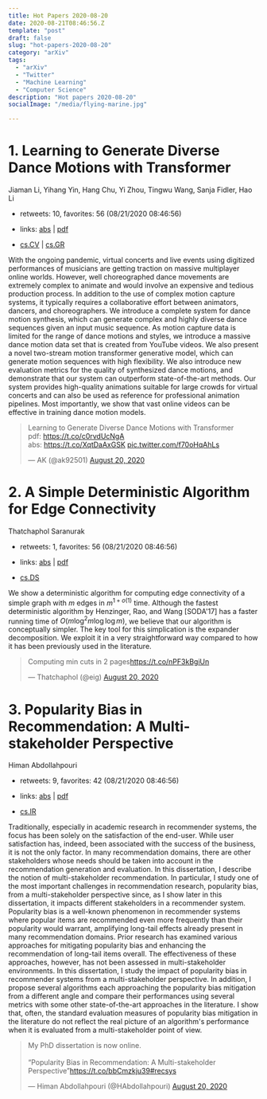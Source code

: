 ```yaml
---
title: Hot Papers 2020-08-20
date: 2020-08-21T08:46:56.Z
template: "post"
draft: false
slug: "hot-papers-2020-08-20"
category: "arXiv"
tags:
  - "arXiv"
  - "Twitter"
  - "Machine Learning"
  - "Computer Science"
description: "Hot papers 2020-08-20"
socialImage: "/media/flying-marine.jpg"

---
```


# 1. Learning to Generate Diverse Dance Motions with Transformer

Jiaman Li, Yihang Yin, Hang Chu, Yi Zhou, Tingwu Wang, Sanja Fidler, Hao Li

- retweets: 10, favorites: 56 (08/21/2020 08:46:56)

- links: [abs](https://arxiv.org/abs/2008.08171) | [pdf](https://arxiv.org/pdf/2008.08171)
- [cs.CV](https://arxiv.org/list/cs.CV/recent) | [cs.GR](https://arxiv.org/list/cs.GR/recent)

With the ongoing pandemic, virtual concerts and live events using digitized performances of musicians are getting traction on massive multiplayer online worlds. However, well choreographed dance movements are extremely complex to animate and would involve an expensive and tedious production process. In addition to the use of complex motion capture systems, it typically requires a collaborative effort between animators, dancers, and choreographers. We introduce a complete system for dance motion synthesis, which can generate complex and highly diverse dance sequences given an input music sequence. As motion capture data is limited for the range of dance motions and styles, we introduce a massive dance motion data set that is created from YouTube videos. We also present a novel two-stream motion transformer generative model, which can generate motion sequences with high flexibility. We also introduce new evaluation metrics for the quality of synthesized dance motions, and demonstrate that our system can outperform state-of-the-art methods. Our system provides high-quality animations suitable for large crowds for virtual concerts and can also be used as reference for professional animation pipelines. Most importantly, we show that vast online videos can be effective in training dance motion models.

<blockquote class="twitter-tweet"><p lang="en" dir="ltr">Learning to Generate Diverse Dance Motions with Transformer<br>pdf: <a href="https://t.co/c0rvdUcNgA">https://t.co/c0rvdUcNgA</a><br>abs: <a href="https://t.co/XqtDaAxGSK">https://t.co/XqtDaAxGSK</a> <a href="https://t.co/f70oHqAhLs">pic.twitter.com/f70oHqAhLs</a></p>&mdash; AK (@ak92501) <a href="https://twitter.com/ak92501/status/1296252245676363776?ref_src=twsrc%5Etfw">August 20, 2020</a></blockquote>
<script async src="https://platform.twitter.com/widgets.js" charset="utf-8"></script>




# 2. A Simple Deterministic Algorithm for Edge Connectivity

Thatchaphol Saranurak

- retweets: 1, favorites: 56 (08/21/2020 08:46:56)

- links: [abs](https://arxiv.org/abs/2008.08575) | [pdf](https://arxiv.org/pdf/2008.08575)
- [cs.DS](https://arxiv.org/list/cs.DS/recent)

We show a deterministic algorithm for computing edge connectivity of a simple graph with $m$ edges in $m^{1+o(1)}$ time. Although the fastest deterministic algorithm by Henzinger, Rao, and Wang [SODA'17] has a faster running time of $O(m\log^{2}m\log\log m)$, we believe that our algorithm is conceptually simpler. The key tool for this simplication is the expander decomposition. We exploit it in a very straightforward way compared to how it has been previously used in the literature.

<blockquote class="twitter-tweet"><p lang="en" dir="ltr">Computing min cuts in 2 pages<a href="https://t.co/nPF3kBgiUn">https://t.co/nPF3kBgiUn</a></p>&mdash; Thatchaphol (@eig) <a href="https://twitter.com/eig/status/1296262620018806784?ref_src=twsrc%5Etfw">August 20, 2020</a></blockquote>
<script async src="https://platform.twitter.com/widgets.js" charset="utf-8"></script>




# 3. Popularity Bias in Recommendation: A Multi-stakeholder Perspective

Himan Abdollahpouri

- retweets: 9, favorites: 42 (08/21/2020 08:46:56)

- links: [abs](https://arxiv.org/abs/2008.08551) | [pdf](https://arxiv.org/pdf/2008.08551)
- [cs.IR](https://arxiv.org/list/cs.IR/recent)

Traditionally, especially in academic research in recommender systems, the focus has been solely on the satisfaction of the end-user. While user satisfaction has, indeed, been associated with the success of the business, it is not the only factor. In many recommendation domains, there are other stakeholders whose needs should be taken into account in the recommendation generation and evaluation. In this dissertation, I describe the notion of multi-stakeholder recommendation. In particular, I study one of the most important challenges in recommendation research, popularity bias, from a multi-stakeholder perspective since, as I show later in this dissertation, it impacts different stakeholders in a recommender system. Popularity bias is a well-known phenomenon in recommender systems where popular items are recommended even more frequently than their popularity would warrant, amplifying long-tail effects already present in many recommendation domains. Prior research has examined various approaches for mitigating popularity bias and enhancing the recommendation of long-tail items overall. The effectiveness of these approaches, however, has not been assessed in multi-stakeholder environments. In this dissertation, I study the impact of popularity bias in recommender systems from a multi-stakeholder perspective. In addition, I propose several algorithms each approaching the popularity bias mitigation from a different angle and compare their performances using several metrics with some other state-of-the-art approaches in the literature. I show that, often, the standard evaluation measures of popularity bias mitigation in the literature do not reflect the real picture of an algorithm's performance when it is evaluated from a multi-stakeholder point of view.

<blockquote class="twitter-tweet"><p lang="en" dir="ltr">My PhD dissertation is now online. <br><br>“Popularity Bias in Recommendation: A Multi-stakeholder Perspective”<a href="https://t.co/bbCmzkju39">https://t.co/bbCmzkju39</a><a href="https://twitter.com/hashtag/recsys?src=hash&amp;ref_src=twsrc%5Etfw">#recsys</a></p>&mdash; Himan Abdollahpouri (@HAbdollahpouri) <a href="https://twitter.com/HAbdollahpouri/status/1296426744958910465?ref_src=twsrc%5Etfw">August 20, 2020</a></blockquote>
<script async src="https://platform.twitter.com/widgets.js" charset="utf-8"></script>



